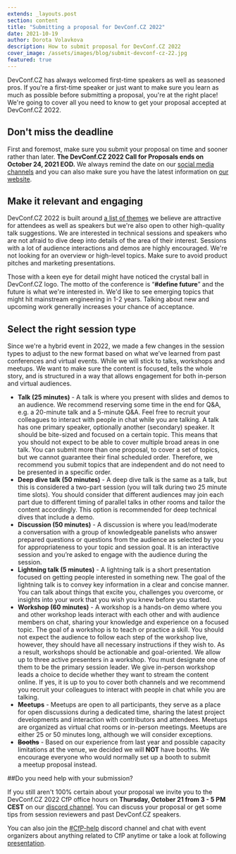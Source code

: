 ```yaml
---
extends: _layouts.post
section: content
title: "Submitting a proposal for DevConf.CZ 2022"
date: 2021-10-19
author: Dorota Volavkova
description: How to submit proposal for DevConf.CZ 2022
cover_image: /assets/images/blog/submit-devconf-cz-22.jpg
featured: true
---
```


DevConf.CZ has always welcomed first-time speakers as well as seasoned pros. If you're a&nbsp;first-time speaker or just want to make sure you learn as much as possible before submitting a&nbsp;proposal, you're at the right place! We're going to cover all you need to know to get your proposal accepted at DevConf.CZ 2022.

## Don't miss the deadline

First and foremost, make sure you submit your proposal on time and sooner rather than later. **The DevConf.CZ 2022 Call for Proposals ends on October 24, 2021 EOD.** We always remind the date on our [social media channels](https://twitter.com/devconf_cz) and you can also make sure you have the latest information on [our website](https://www.devconf.info/cz/). 

## Make it relevant and engaging

DevConf.CZ 2022 is built around [a&nbsp;list of themes](https://www.devconf.info/cz/#themes) we believe are attractive for attendees as well as speakers but we're also open to other high-quality talk suggestions. We are interested in technical sessions and speakers who are not afraid to dive deep into details of the area of their interest. Sessions with a&nbsp;lot of audience interactions and demos are highly encouraged. We're not looking for an overview or high-level topics. Make sure to avoid product pitches and marketing presentations.

Those with a&nbsp;keen eye for detail might have noticed the crystal ball in DevConf.CZ logo. The motto of the conference is “**\#define future**” and the future is what we're interested in. We'd like to see emerging topics that might hit mainstream engineering in 1-2 years. Talking about new and upcoming work generally increases your chance of acceptance.

## Select the right session type

Since we're a&nbsp;hybrid event in 2022, we made a&nbsp;few changes in the session types to adjust to the new format based on what we’ve learned from past conferences and virtual events. While we will stick to talks, workshops and meetups. We want to make sure the content is focused, tells the whole story, and is structured in a&nbsp;way that allows engagement for both in-person and virtual audiences.

* **Talk (25 minutes)** - A&nbsp;talk is where you present with slides and demos to an audience. We recommend reserving some time in the end for Q&A, e.g. a&nbsp;20-minute talk and a&nbsp;5-minute Q&A. Feel free to recruit your colleagues to interact with people in chat while you are talking. A&nbsp;talk has one primary speaker, optionally another (secondary) speaker. It should be bite-sized and focused on a&nbsp;certain topic. This means that you should not expect to be able to cover multiple broad areas in one talk. You can submit more than one proposal, to cover a&nbsp;set of topics, but we cannot guarantee their final scheduled order. Therefore, we recommend you submit topics that are independent and do not need to be presented in a&nbsp;specific order.
* **Deep dive talk (50 minutes)** - A&nbsp;deep dive talk is the same as a&nbsp;talk, but this is considered a&nbsp;two-part session (you will talk during two 25 minute time slots). You should consider that different audiences may join each part due to different timing of parallel talks in other rooms and tailor the content accordingly. This option is recommended for deep technical dives that include a&nbsp;demo.
* **Discussion (50 minutes)** - A&nbsp;discussion is where you lead/moderate a&nbsp;conversation with a&nbsp;group of knowledgeable panelists who answer prepared questions or questions from the audience as selected by you for appropriateness to your topic and session goal. It is an interactive session and you’re asked to engage with the audience during the session.
* **Lightning talk (5 minutes)** - A&nbsp;lightning talk is a&nbsp;short presentation focused on getting people interested in something new. The goal of the lightning talk is to convey key information in a&nbsp;clear and concise manner. You can talk about things that excite you, challenges you overcome, or insights into your work that you wish you knew before you started.
* **Workshop (60 minutes)** - A&nbsp;workshop is a&nbsp;hands-on demo where you and other workshop leads interact with each other and with audience members on chat, sharing your knowledge and experience on a&nbsp;focused topic. The goal of a&nbsp;workshop is to teach or practice a&nbsp;skill. You should not expect the audience to follow each step of the workshop live, however, they should have all necessary instructions if they wish to. As a&nbsp;result, workshops should be actionable and goal-oriented. We allow up to three active presenters in a&nbsp;workshop. You must designate one of them to be the primary session leader. We give in-person workshop leads a&nbsp;choice to decide whether they want to stream the content online. If yes, it is up to you to cover both channels and we recommend you recruit your colleagues to interact with people in chat while you are talking.
* **Meetups** - Meetups are open to all participants, they serve as a&nbsp;place for open discussions during a&nbsp;dedicated time, sharing the latest project developments and interaction with contributors and attendees. Meetups are organized as virtual chat rooms or in-person meetings. Meetups are either 25 or 50 minutes long, although we will consider exceptions.
* <s>**Booths**</s> - Based on our experience from last year and possible capacity limitations at the venue, we decided we will **NOT** have booths. We encourage everyone who would normally set up a&nbsp;booth to submit a&nbsp;meetup proposal instead.

##Do you need help with your submission?

If you still aren't 100% certain about your proposal we invite you to the DevConf.CZ 2022 CfP office hours on **Thursday, October 21 from 3 - 5 PM CEST** on our [discord channel](https://discord.com/invite/devconf). You can discuss your proposal or get some tips from session reviewers and past DevConf.CZ speakers.

You can also join the [\#CfP-help](https://discord.com/channels/785879296379453491/844640981319024670) discord channel and chat with event organizers about anything related to CfP anytime or take a&nbsp;look at following [presentation](https://www.devconf.info/assets/files/devconf-cz-cfp-tips.pdf).
